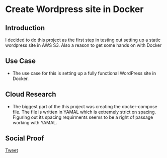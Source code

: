 <!-- This template removes the micro tutorial for a quicker post and removes images for a full template check out the 000-DAY-ARTICLE-LONG-TEMPLATE.MD-->

# Create Wordpress site in Docker

## Introduction

I decided to do this project as the first step in testing out setting up a static wordpress site in AWS S3.  Also a reason to get some hands on with Docker

## Use Case

- The use case for this is setting up a fully functional WordPress site in Docker.  

## Cloud Research

- The biggest part of the this project was creating the docker-compose file.  The file is written in YAMAL which is extremely strict on spacing.  Figuring out its spacing requirments seems to be a right of passage working with YAMAL. 

## Social Proof

[Tweet](https://twitter.com/realmawsb/status/1319178462033305600)
